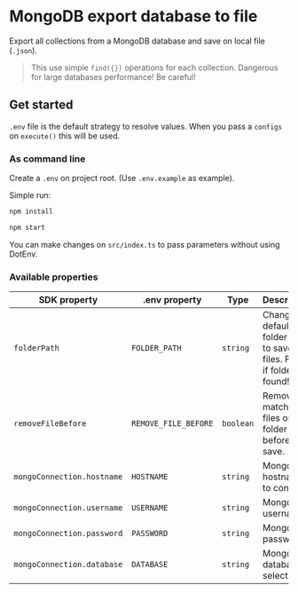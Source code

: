 # MongoDB export database to file

Export all collections from a MongoDB database and save on local file (`.json`).

> This use simple `find({})` operations for each collection. Dangerous for large databases performance! Be careful!

## Get started

`.env` file is the default strategy to resolve values. When you pass a `configs` on `execute()` this will be used.

### As command line

Create a `.env` on project root. (Use `.env.example` as example).

Simple run:

```bash
npm install

npm start
```

You can make changes on `src/index.ts` to pass parameters without using DotEnv.

### Available properties

| SDK property               | .env property        | Type      | Description                                                           | Required | Default               |
| -------------------------- | -------------------- | --------- | --------------------------------------------------------------------- | -------- | --------------------- |
| `folderPath`               | `FOLDER_PATH`        | `string`  | Change default folder path to save files. Failed if folder not found! | No       | `%PROJECT_ROOT%/data` |
| `removeFileBefore`         | `REMOVE_FILE_BEFORE` | `boolean` | Remove matches files on folder before save.                           | No       | `true`                |
| `mongoConnection.hostname` | `HOSTNAME`           | `string`  | MongoDB hostname to connect.                                          | Yes      | N/A                   |
| `mongoConnection.username` | `USERNAME`           | `string`  | MongoDB username.                                                     | Yes      | N/A                   |
| `mongoConnection.password` | `PASSWORD`           | `string`  | MongoDB password.                                                     | Yes      | N/A                   |
| `mongoConnection.database` | `DATABASE`           | `string`  | MongoDB database to select.                                           | Yes      | N/A                   |
